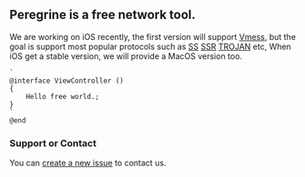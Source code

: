 ## Peregrine is a free network tool.

We are working on iOS recently, the first version will support [Vmess](https://v2ray.com/chapter_02/protocols/vmess.html), but the goal is support most popular protocols such as [SS](https://github.com/shadowsocks) [SSR]() [TROJAN](https://trojan-gfw.github.io/trojan/protocol) etc, When iOS get a stable version, we will provide a MacOS version too.


```
`
@interface ViewController ()
{
    Hello free world.;
}
`
@end
```

### Support or Contact

You can [create a new issue](https://github.com/freeperegrine/Peregrine/issues/new) to contact us.
